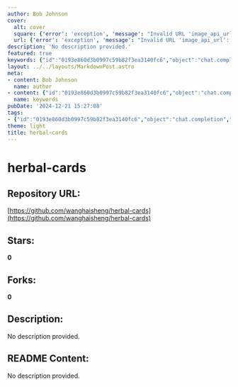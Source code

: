 ```yaml
---
author: Bob Johnson
cover:
  alt: cover
  square: {'error': 'exception', 'message': "Invalid URL 'image_api_url': No scheme supplied. Perhaps you meant https://image_api_url?"}
  url: {'error': 'exception', 'message': "Invalid URL 'image_api_url': No scheme supplied. Perhaps you meant https://image_api_url?"}
description: 'No description provided.'
featured: true
keywords: {"id":"0193e860d3b0997c59b82f3ea3140fc6","object":"chat.completion","created":1734770480,"model":"Qwen/Qwen2.5-7B-Instruct","choices":[{"index":0,"message":{"role":"assistant","content":"Based on the text provided, the keywords and tags that can be extracted are:\n\n- herbal\n- cards\n\nSince there is no additional context or description provided in the text, these are the only distinct terms that can be identified as potential keywords or tags."},"finish_reason":"stop"}],"usage":{"prompt_tokens":50,"completion_tokens":51,"total_tokens":101},"system_fingerprint":""}
layout: ../../layouts/MarkdownPost.astro
meta:
- content: Bob Johnson
  name: author
- content: {"id":"0193e860d3b0997c59b82f3ea3140fc6","object":"chat.completion","created":1734770480,"model":"Qwen/Qwen2.5-7B-Instruct","choices":[{"index":0,"message":{"role":"assistant","content":"Based on the text provided, the keywords and tags that can be extracted are:\n\n- herbal\n- cards\n\nSince there is no additional context or description provided in the text, these are the only distinct terms that can be identified as potential keywords or tags."},"finish_reason":"stop"}],"usage":{"prompt_tokens":50,"completion_tokens":51,"total_tokens":101},"system_fingerprint":""}
  name: keywords
pubDate: '2024-12-21 15:27:08'
tags:
- {"id":"0193e860d3b0997c59b82f3ea3140fc6","object":"chat.completion","created":1734770480,"model":"Qwen/Qwen2.5-7B-Instruct","choices":[{"index":0,"message":{"role":"assistant","content":"Based on the text provided, the keywords and tags that can be extracted are:\n\n- herbal\n- cards\n\nSince there is no additional context or description provided in the text, these are the only distinct terms that can be identified as potential keywords or tags."},"finish_reason":"stop"}],"usage":{"prompt_tokens":50,"completion_tokens":51,"total_tokens":101},"system_fingerprint":""}
theme: light
title: herbal-cards
---
```


# herbal-cards

## Repository URL: 
[https://github.com/wanghaisheng/herbal-cards](https://github.com/wanghaisheng/herbal-cards)

## Stars: 
**0**

## Forks: 
**0**

## Description: 
No description provided.

## README Content: 
No description provided.
